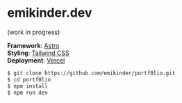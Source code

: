 # emikinder.dev  
(work in progress)

**Framework**: [Astro](https://astro.build/)  
**Styling**: [Tailwind CSS](https://tailwindcss.com/)  
**Deployment**: [Vercel](https://vercel.com)  



```bash
$ git clone https://github.com/emikinder/portf0lio.git
$ cd portf0lio
$ npm install
$ npm run dev
```


